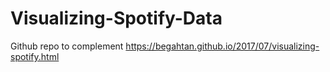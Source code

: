 # Visualizing-Spotify-Data
Github repo to complement https://begahtan.github.io/2017/07/visualizing-spotify.html

